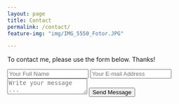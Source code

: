 ```yaml
---
layout: page
title: Contact
permalink: /contact/
feature-img: "img/IMG_5550_Fotor.JPG"

---
```


To contact me, please use the form below. Thanks!

<form action="https://getsimpleform.com/messages?form_api_token=90dccd87e8543cf8a9ec97b09ac37711_" method="post">
  <!-- the redirect_to is optional, the form will redirect to the referrer on submission -->
  <!--input type='hidden' name='redirect_to' value='https://saffraxy.github.io/portfolio-iro/thank-you/' /-->
  <input type='text' name='name' placeholder='Your Full Name' />
  <input type='email' name='email' placeholder='Your E-mail Address' />
  <textarea name='message' placeholder='Write your message ...'></textarea>
  <input type='submit' value='Send Message' />
</form>
